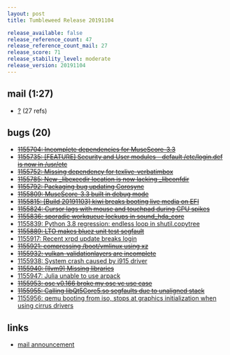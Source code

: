 ```yaml
---
layout: post
title: Tumbleweed Release 20191104

release_available: false
release_reference_count: 47
release_reference_count_mail: 27
release_score: 71
release_stability_level: moderate
release_version: 20191104
---
```


## mail (1:27)

- [?](https://lists.opensuse.org/opensuse-factory/2019-11/msg00055.html) (27 refs)

## bugs (20)

<!--more-->

- ~~[1155704: Incomplete dependencies for MuseScore-3.3](https://bugzilla.opensuse.org/show_bug.cgi?id=1155704)~~
- ~~[1155735: \[FEATURE\] Security and User modules - default /etc/login.def is now in /usr/etc](https://bugzilla.opensuse.org/show_bug.cgi?id=1155735)~~
- ~~[1155752: Missing dependency for texlive-verbatimbox](https://bugzilla.opensuse.org/show_bug.cgi?id=1155752)~~
- ~~[1155785: New _libexecdir location is now lacking _libconfdir](https://bugzilla.opensuse.org/show_bug.cgi?id=1155785)~~
- ~~[1155792: Packaging bug updating Corosync](https://bugzilla.opensuse.org/show_bug.cgi?id=1155792)~~
- ~~[1155809: MuseScore-3.3 built in debug mode](https://bugzilla.opensuse.org/show_bug.cgi?id=1155809)~~
- ~~[1155815: \[Build 20191103\] kiwi breaks booting live media on EFI](https://bugzilla.opensuse.org/show_bug.cgi?id=1155815)~~
- ~~[1155824: Cursor lags with mouse and touchpad during CPU spikes](https://bugzilla.opensuse.org/show_bug.cgi?id=1155824)~~
- ~~[1155836: sporadic workqueue lockups in sound_hda_core](https://bugzilla.opensuse.org/show_bug.cgi?id=1155836)~~
- [1155839: Python 3.8 regression: endless loop in shutil.copytree](https://bugzilla.opensuse.org/show_bug.cgi?id=1155839)
- ~~[1155889: LTO makes bluez unit test segfault](https://bugzilla.opensuse.org/show_bug.cgi?id=1155889)~~
- [1155917: Recent xrpd update breaks login](https://bugzilla.opensuse.org/show_bug.cgi?id=1155917)
- ~~[1155921: compressing /boot/vmlinux using xz](https://bugzilla.opensuse.org/show_bug.cgi?id=1155921)~~
- ~~[1155932: vulkan-validationlayers are incomplete](https://bugzilla.opensuse.org/show_bug.cgi?id=1155932)~~
- [1155938: System crash caused by i915 driver](https://bugzilla.opensuse.org/show_bug.cgi?id=1155938)
- ~~[1155940: \[llvm9\] Missing libraries](https://bugzilla.opensuse.org/show_bug.cgi?id=1155940)~~
- [1155947: Julia unable to use arpack](https://bugzilla.opensuse.org/show_bug.cgi?id=1155947)
- ~~[1155953: osc v0.166 broke my osc vc use case](https://bugzilla.opensuse.org/show_bug.cgi?id=1155953)~~
- ~~[1155955: Calling libQt5Core5.so segfaults due to unaligned stack](https://bugzilla.opensuse.org/show_bug.cgi?id=1155955)~~
- [1155956: qemu booting from iso, stops at graphics initialization when using cirrus drivers](https://bugzilla.opensuse.org/show_bug.cgi?id=1155956)



## links

- [mail announcement](https://lists.opensuse.org/opensuse-factory/2019-11/msg00054.html)
